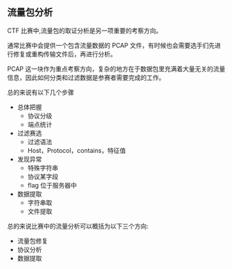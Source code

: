## 流量包分析

CTF 比赛中,流量包的取证分析是另一项重要的考察方向。

通常比赛中会提供一个包含流量数据的 PCAP 文件，有时候也会需要选手们先进行修复或重构传输文件后，再进行分析。

PCAP 这一块作为重点考察方向，复杂的地方在于数据包里充满着大量无关的流量信息，因此如何分类和过滤数据是参赛者需要完成的工作。

总的来说有以下几个步骤

- 总体把握
    - 协议分级
    - 端点统计
- 过滤赛选
    - 过滤语法
    - Host，Protocol，contains，特征值
- 发现异常
    - 特殊字符串
    - 协议某字段
    - flag 位于服务器中
- 数据提取
    - 字符串取
    - 文件提取

总的来说比赛中的流量分析可以概括为以下三个方向:

- 流量包修复
- 协议分析
- 数据提取



